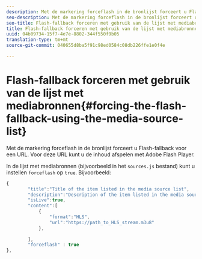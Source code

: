```yaml
---
description: Met de markering forceflash in de bronlijst forceert u Flash-fallback voor een URL. Voor deze URL kunt u de inhoud afspelen met Adobe Flash Player.
seo-description: Met de markering forceflash in de bronlijst forceert u Flash-fallback voor een URL. Voor deze URL kunt u de inhoud afspelen met Adobe Flash Player.
seo-title: Flash-fallback forceren met gebruik van de lijst met mediabronnen
title: Flash-fallback forceren met gebruik van de lijst met mediabronnen
uuid: 04b09734-15f7-4e7e-8802-344f550f9b05
translation-type: tm+mt
source-git-commit: 040655d8ba5f91c98ed0584c08db226ffe1e0f4e

---
```



# Flash-fallback forceren met gebruik van de lijst met mediabronnen{#forcing-the-flash-fallback-using-the-media-source-list}

Met de markering forceflash in de bronlijst forceert u Flash-fallback voor een URL. Voor deze URL kunt u de inhoud afspelen met Adobe Flash Player.

In de lijst met mediabronnen (bijvoorbeeld in het `sources.js` bestand) kunt u instellen `forceflash` op `true`. Bijvoorbeeld:

```js
{ 
        "title":"Title of the item listed in the media source list",
        "description":"Description of the item listed in the media source list",
        "isLive":true,
        "content":[ 
            { 
                "format":"HLS",
                "url":"https://path_to_HLS_stream.m3u8"
            },
 
        ],
        "forceflash" : true
},
```

